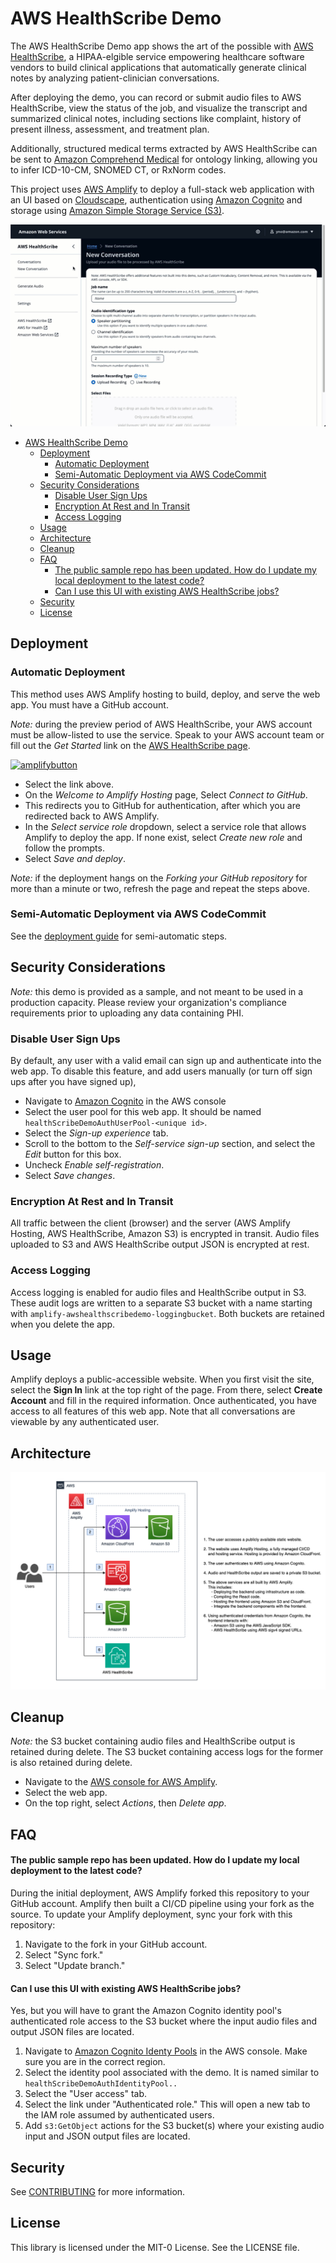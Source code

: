 # AWS HealthScribe Demo

The AWS HealthScribe Demo app shows the art of the possible with [AWS HealthScribe](https://aws.amazon.com/healthscribe/), a HIPAA-elgible service empowering healthcare software vendors to build clinical applications that automatically generate clinical notes by analyzing patient-clinician conversations.

After deploying the demo, you can record or submit audio files to AWS HealthScribe, view the status of the job, and visualize the transcript and summarized clinical notes, including sections like complaint, history of present illness, assessment, and treatment plan.

Additionally, structured medical terms extracted by AWS HealthScribe can be sent to [Amazon Comprehend Medical](https://aws.amazon.com/comprehend/medical/) for ontology linking, allowing you to infer ICD-10-CM, SNOMED CT, or RxNorm codes.

This project uses [AWS Amplify](https://aws.amazon.com/amplify/) to deploy a full-stack web application with an UI based on [Cloudscape](https://cloudscape.design/), authentication using [Amazon Cognito](https://aws.amazon.com/cognito/) and storage using [Amazon Simple Storage Service (S3)](https://aws.amazon.com/s3/).

![UI Sample](./images/UI-Sample.gif)

<!-- TOC -->

-   [AWS HealthScribe Demo](#aws-healthscribe-demo)
    -   [Deployment](#deployment)
        -   [Automatic Deployment](#automatic-deployment)
        -   [Semi-Automatic Deployment via AWS CodeCommit](#semi-automatic-deployment-via-aws-codecommit)
    -   [Security Considerations](#security-considerations)
        -   [Disable User Sign Ups](#disable-user-sign-ups)
        -   [Encryption At Rest and In Transit](#encryption-at-rest-and-in-transit)
        -   [Access Logging](#access-logging)
    -   [Usage](#usage)
    -   [Architecture](#architecture)
    -   [Cleanup](#cleanup)
    -   [FAQ](#faq)
        -   [The public sample repo has been updated. How do I update my local deployment to the latest code?](#the-public-sample-repo-has-been-updated-how-do-i-update-my-local-deployment-to-the-latest-code)
        -   [Can I use this UI with existing AWS HealthScribe jobs?](#can-i-use-this-ui-with-existing-aws-healthscribe-jobs)
    -   [Security](#security)
    -   [License](#license)
    <!-- TOC -->

## Deployment

### Automatic Deployment

This method uses AWS Amplify hosting to build, deploy, and serve the web app. You must have a GitHub account.

_Note:_ during the preview period of AWS HealthScribe, your AWS account must be allow-listed to use the service. Speak to your AWS account team or fill out the _Get Started_ link on the [AWS HealthScribe page](https://aws.amazon.com/healthscribe/).

[![amplifybutton](https://oneclick.amplifyapp.com/button.svg)](https://console.aws.amazon.com/amplify/home#/deploy?repo=https://github.com/aws-samples/aws-healthscribe-demo)

-   Select the link above.
-   On the _Welcome to Amplify Hosting_ page, Select _Connect to GitHub_.
-   This redirects you to GitHub for authentication, after which you are redirected back to AWS Amplify.
-   In the _Select service role_ dropdown, select a service role that allows Amplify to deploy the app. If none exist, select _Create new role_ and follow the prompts.
-   Select _Save and deploy_.

_Note:_ if the deployment hangs on the _Forking your GitHub repository_ for more than a minute or two, refresh the page and repeat the steps above.

### Semi-Automatic Deployment via AWS CodeCommit

See the [deployment guide](./docs/deploy.md) for semi-automatic steps.

## Security Considerations

_Note:_ this demo is provided as a sample, and not meant to be used in a production capacity. Please review your organization's compliance requirements prior to uploading any data containing PHI.

### Disable User Sign Ups

By default, any user with a valid email can sign up and authenticate into the web app. To disable this feature, and add users manually (or turn off sign ups after you have signed up),

-   Navigate to [Amazon Cognito](https://console.aws.amazon.com/cognito/v2/home) in the AWS console
-   Select the user pool for this web app. It should be named `healthScribeDemoAuthUserPool-<unique id>`.
-   Select the _Sign-up experience_ tab.
-   Scroll to the bottom to the _Self-service sign-up_ section, and select the _Edit_ button for this box.
-   Uncheck _Enable self-registration_.
-   Select _Save changes_.

### Encryption At Rest and In Transit

All traffic between the client (browser) and the server (AWS Amplify Hosting, AWS HealthScribe, Amazon S3) is encrypted in transit. Audio files uploaded to S3 and AWS HealthScribe output JSON is encrypted at rest.

### Access Logging

Access logging is enabled for audio files and HealthScribe output in S3. These audit logs are written to a separate S3 bucket with a name starting with `amplify-awshealthscribedemo-loggingbucket`. Both buckets are retained when you delete the app.

## Usage

Amplify deploys a public-accessible website. When you first visit the site, select the **Sign In** link at the top right of the page. From there, select **Create Account** and fill in the required information. Once authenticated, you have access to all features of this web app. Note that all conversations are viewable by any authenticated user.

## Architecture

![AWS HealthScribe Demo Architecture](./images/AWS-HealthScribe-Demo-Architecture.png)

## Cleanup

_Note:_ the S3 bucket containing audio files and HealthScribe output is retained during delete. The S3 bucket containing access logs for the former is also retained during delete.

-   Navigate to the [AWS console for AWS Amplify](https://console.aws.amazon.com/amplify/home).
-   Select the web app.
-   On the top right, select _Actions_, then _Delete app_.

## FAQ

#### The public sample repo has been updated. How do I update my local deployment to the latest code?

During the initial deployment, AWS Amplify forked this repository to your GitHub account. Amplify then built a CI/CD pipeline using your fork as the source.
To update your Amplify deployment, sync your fork with this repository:

1. Navigate to the fork in your GitHub account.
2. Select "Sync fork."
3. Select "Update branch."

#### Can I use this UI with existing AWS HealthScribe jobs?

Yes, but you will have to grant the Amazon Cognito identity pool's authenticated role access to the S3 bucket where the input audio files and output JSON files are located.

1. Navigate to [Amazon Cognito Identy Pools](https://console.aws.amazon.com/cognito/v2/identity) in the AWS console. Make sure you are in the correct region.
2. Select the identity pool associated with the demo. It is named similar to `healthScribeDemoAuthIdentityPool..`
3. Select the "User access" tab.
4. Select the link under "Authenticated role." This will open a new tab to the IAM role assumed by authenticated users.
5. Add `s3:GetObject` actions for the S3 bucket(s) where your existing audio input and JSON output files are located.

## Security

See [CONTRIBUTING](CONTRIBUTING.md#security-issue-notifications) for more information.

## License

This library is licensed under the MIT-0 License. See the LICENSE file.
